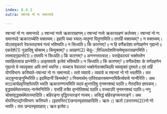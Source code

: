 ```yaml
---
index: 8.4.1
sutra: रषाभ्यां नो णः समानपदे

---
```

 रषाभ्यां नो णः समानपदे ॥ रषाभ्यां णत्वे ऋकारग्रहणम्॥ रषाभ्यां णत्वे ऋकारग्रहणं कर्तव्यम्। रषाभ्यां नो णः समानपदे ऋकाराच्चेति वक्तव्यम्। इहापि यथा स्यात्-मातॄणां पितॄणामिति॥ तत्तर्हि वक्तव्यम्?॥ न वक्तव्यम्। योऽसावृकारे रेफस्तदाश्रयं णत्वं भविष्यति॥ न सिध्यति॥ किं कारणम्?॥ न हि वर्णैकदेशा वर्णग्रहणेन गृह्यन्ते॥ एकदेशे(1) नुडादिषु चोक्तम्॥ किमुक्तम्?॥ अग्रहणं(2) चेन्नु॰्विधिलादेशविनामेष्वृकारग्रहणमिति। तस्माद्गृह्यन्ते(1)॥ एवमपि न सिध्यति॥ किं कारणम्?॥ अननन्तरत्वात्। यत्तद्रेफात्परं भक्तेस्तेन व्यवहितत्वान्न प्राप्नोति॥ अड्व्यवायेः इत्येवं भविष्यति॥ न सिध्यति॥ किं कारणम्?॥ वर्णैकदेशाः के वर्णग्रहणेन गृह्यन्ते ये व्यपवृक्ता अपि वर्णा भवन्ति। यच्चात्र रेफात्परं भक्तेर्नतत्क्वचिदपि व्यपवृक्तं दृश्यते॥ एवं तर्हि योगविभागः करिष्यते-रषाभ्यां नो णः समानपदे। ततो व्यवाये। व्यवाये च रषाभ्यां नो णो भवतीति। तत अट्कुप्वाङ्नुम्भिरिति॥ इदमिदानीं किमर्थम्?॥ नियमार्थम्-एतैरेवाक्षरसमाम्नायिकैर्व्यवाये नान्यैरिति। अथ वाऽऽचार्यप्रवृत्तिर्ज्ञापयति भवति ऋकाराण्णत्वमिति यदयं क्षुभ्नादिषु नृनमनशब्दं पठति॥ नैतदस्ति ज्ञापकम्। वृद्ध्यर्थमेतत्स्यात्-नार्नमनिरिति। यत्तर्हि तत्रैव तृप्नोतिशब्दं पठति॥ यच्चाऽपि नृनमनशब्दं पठति॥ ननु चोक्तंवृद्ध्यर्थमेतत्स्यादिति। बहिरङ्गा वृद्धिरन्तरङ्गं णत्वम्। असिद्धं बहिरङ्गमन्तरङ्गे। अथ वोपरिष्टाद्योगविभागः करिष्यते। (इदमस्ति(1)छन्दस्यृदवग्रहादिति। ऋतः।) ऋतो (उत्तरस्य(2))नो णो भवति। ततः छन्दस्यृवग्रहात्। ऋत इत्येव॥ 